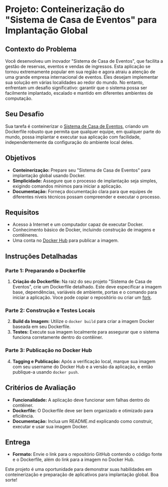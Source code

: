 # Projeto: Conteinerização do "Sistema de Casa de Eventos" para Implantação Global

## Contexto do Problema

Você desenvolveu um inovador "Sistema de Casa de Eventos", que facilita a gestão de reservas, eventos e vendas de ingressos. Esta aplicação se tornou extremamente popular em sua região e agora atraiu a atenção de uma grande empresa internacional de eventos. Eles desejam implementar sua solução em várias localidades ao redor do mundo. No entanto, enfrentam um desafio significativo: garantir que o sistema possa ser facilmente implantado, escalado e mantido em diferentes ambientes de computação.

## Seu Desafio

Sua tarefa é conteinerizar o [Sistema de Casa de Eventos](https://github.com/roofranklin/casa-de-eventos-react), criando um Dockerfile robusto que permita que qualquer equipe, em qualquer parte do mundo, possa implantar e executar sua aplicação com facilidade, independentemente da configuração do ambiente local deles.

## Objetivos

- **Conteinerização:** Prepare seu "Sistema de Casa de Eventos" para implantação global usando Docker.
- **Simplicidade:** Assegure que o processo de implantação seja simples, exigindo comandos mínimos para iniciar a aplicação.
- **Documentação:** Forneça documentação clara para que equipes de diferentes níveis técnicos possam compreender e executar o processo.

## Requisitos

- Acesso à Internet e um computador capaz de executar Docker.
- Conhecimento básico de Docker, incluindo construção de imagens e contêineres.
- Uma conta no [Docker Hub](https://hub.docker.com/) para publicar a imagem.

## Instruções Detalhadas

### Parte 1: Preparando o Dockerfile

1. **Criação do Dockerfile:** Na raiz do seu projeto "Sistema de Casa de Eventos", crie um Dockerfile detalhado. Este deve especificar a imagem base, dependências, variáveis de ambiente, portas e o comando para iniciar a aplicação. Voce pode copiar o repositório ou criar um [fork](https://github.com/roofranklin/casa-de-eventos-react/fork).

### Parte 2: Construção e Testes Locais

2. **Build da Imagem:** Utilize o `docker build` para criar a imagem Docker baseada em seu Dockerfile.
3. **Testes:** Execute sua imagem localmente para assegurar que o sistema funciona corretamente dentro do contêiner.

### Parte 3: Publicação no Docker Hub

4. **Tagging e Publicação:** Após a verificação local, marque sua imagem com seu username do Docker Hub e a versão da aplicação, e então publique-a usando `docker push`.

## Critérios de Avaliação

- **Funcionalidade:** A aplicação deve funcionar sem falhas dentro do contêiner.
- **Dockerfile:** O Dockerfile deve ser bem organizado e otimizado para eficiência.
- **Documentação:** Inclua um README.md explicando como construir, executar e usar sua imagem Docker.

## Entrega

- **Formato:** Envie o link para o repositório GitHub contendo o código fonte e o Dockerfile, além do link para a imagem no Docker Hub.

Este projeto é uma oportunidade para demonstrar suas habilidades em conteinerização e preparação de aplicativos para implantação global. Boa sorte!
